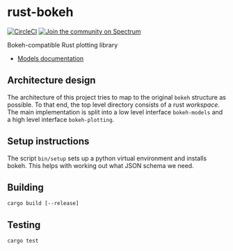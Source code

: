 # rust-bokeh

[![CircleCI](https://circleci.com/gh/mindriot101/rust-bokeh/tree/dev.svg?style=svg)](https://circleci.com/gh/mindriot101/rust-bokeh/tree/dev)
[![Join the community on Spectrum](https://withspectrum.github.io/badge/badge.svg)](https://spectrum.chat/rust-bokeh)


Bokeh-compatible Rust plotting library

- [Models documentation](bokeh-models/README.md)

## Architecture design

The architecture of this project tries to map to the original `bokeh`
structure as possible. To that end, the top level directory consists of
a rust *workspace*. The main implementation is split into a low level
interface `bokeh-models` and a high level interface `bokeh-plotting`.

## Setup instructions

The script `bin/setup` sets up a python virtual environment and installs
bokeh. This helps with working out what JSON schema we need.

## Building

`cargo build [--release]`

## Testing

`cargo test`
